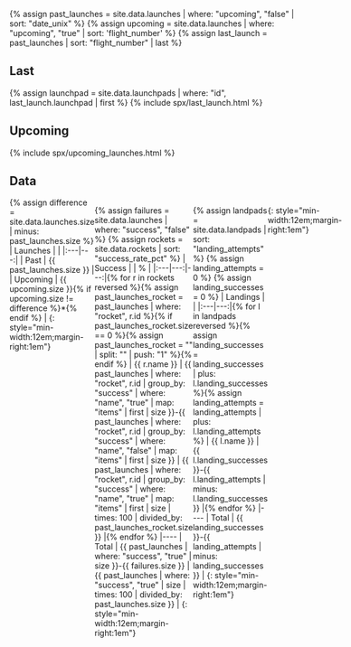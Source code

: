 ---
---

{% assign past_launches = site.data.launches | where: "upcoming", "false" | sort: "date_unix" %}
{% assign upcoming = site.data.launches | where: "upcoming", "true" | sort: 'flight_number' %}
{% assign last_launch = past_launches | sort: "flight_number" | last %}

## Last

{% assign launchpad = site.data.launchpads | where: "id", last_launch.launchpad | first %}
{% include spx/last_launch.html %}

## Upcoming

{% include spx/upcoming_launches.html %}

## Data

<div markdown=1 style="display:flex;">
{% assign difference = site.data.launches.size | minus: past_launches.size %}
| Launches | |
|:---|---:|
| Past | {{ past_launches.size }} |
| Upcoming | {{ upcoming.size }}{% if upcoming.size != difference %}*{% endif %} |
{: style="min-width:12em;margin-right:1em"}

{% assign failures = site.data.launches | where: "success", "false" %}
{% assign rockets = site.data.rockets | sort: "success_rate_pct" %}
| Success | | % |
|:---|---:|---:|{% for r in rockets reversed %}{% assign past_launches_rocket = past_launches | where: "rocket", r.id %}{% if past_launches_rocket.size == 0 %}{% assign past_launches_rocket = "" | split: "" | push: "1" %}{% endif %}
| {{ r.name }} | {{ past_launches | where: "rocket", r.id | group_by: "success" | where: "name", "true" | map: "items" | first | size }}-{{ past_launches | where: "rocket", r.id | group_by: "success" | where: "name", "false" | map: "items" | first | size }} | {{ past_launches | where: "rocket", r.id | group_by: "success" | where: "name", "true" | map: "items" | first | size | times: 100 | divided_by: past_launches_rocket.size }} |{% endfor %}
|----
| Total | {{ past_launches | where: "success", "true" | size }}-{{ failures.size }} | {{ past_launches | where: "success", "true" | size | times: 100 | divided_by: past_launches.size }} | 
{: style="min-width:12em;margin-right:1em"}

{% assign landpads = site.data.landpads | sort: "landing_attempts" %}
{% assign landing_attempts = 0 %}
{% assign landing_successes = 0 %}
| Landings | |
|:---|---:|{% for l in landpads reversed %}{% assign landing_successes = landing_successes | plus: l.landing_successes %}{% assign landing_attempts = landing_attempts | plus: l.landing_attempts %}
| <span title="{{ l.full_name }}">{{ l.name }}</span> | {{ l.landing_successes }}-{{ l.landing_attempts | minus: l.landing_successes }} |{% endfor %}
|----
| Total | {{ landing_successes }}-{{ landing_attempts | minus: landing_successes }} |
{: style="min-width:12em;margin-right:1em"}

| Data | |
|:---|---:|
| Payloads | {{ site.data.payloads.size }} |
| Launches | {{ site.data.launches.size }} |
| Cores | {{ site.data.cores.size }} |
| Capsules | {{ site.data.capsules.size }} |
| Landpads | {{ site.data.landpads.size }} |
| Launchpads | {{ site.data.launchpads.size }} |
| Rockets | {{ site.data.rockets.size }} |
| Dragons | {{ site.data.dragons.size }} |
|----
| Total | {{ site.data.payloads.size | plus: site.data.launches.size | plus: site.data.cores.size | plus: site.data.capsules.size | plus: site.data.landpads.size | plus: site.data.launchpads.size | plus: site.data.rockets.size | plus: site.data.dragons.size }}
{: style="min-width:12em;margin-right:1em"}
</div>